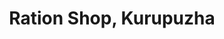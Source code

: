 ---
title: "Ration Shop, Kurupuzha"
url: /thiruvananthapuram/ration-shop-kurupuzha/
shop: Lebensmittel
---